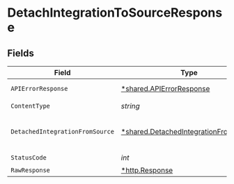 # DetachIntegrationToSourceResponse


## Fields

| Field                                                                                         | Type                                                                                          | Required                                                                                      | Description                                                                                   |
| --------------------------------------------------------------------------------------------- | --------------------------------------------------------------------------------------------- | --------------------------------------------------------------------------------------------- | --------------------------------------------------------------------------------------------- |
| `APIErrorResponse`                                                                            | [*shared.APIErrorResponse](../../models/shared/apierrorresponse.md)                           | :heavy_minus_sign:                                                                            | Bad Request                                                                                   |
| `ContentType`                                                                                 | *string*                                                                                      | :heavy_check_mark:                                                                            | N/A                                                                                           |
| `DetachedIntegrationFromSource`                                                               | [*shared.DetachedIntegrationFromSource](../../models/shared/detachedintegrationfromsource.md) | :heavy_minus_sign:                                                                            | Detach operation success status                                                               |
| `StatusCode`                                                                                  | *int*                                                                                         | :heavy_check_mark:                                                                            | N/A                                                                                           |
| `RawResponse`                                                                                 | [*http.Response](https://pkg.go.dev/net/http#Response)                                        | :heavy_minus_sign:                                                                            | N/A                                                                                           |